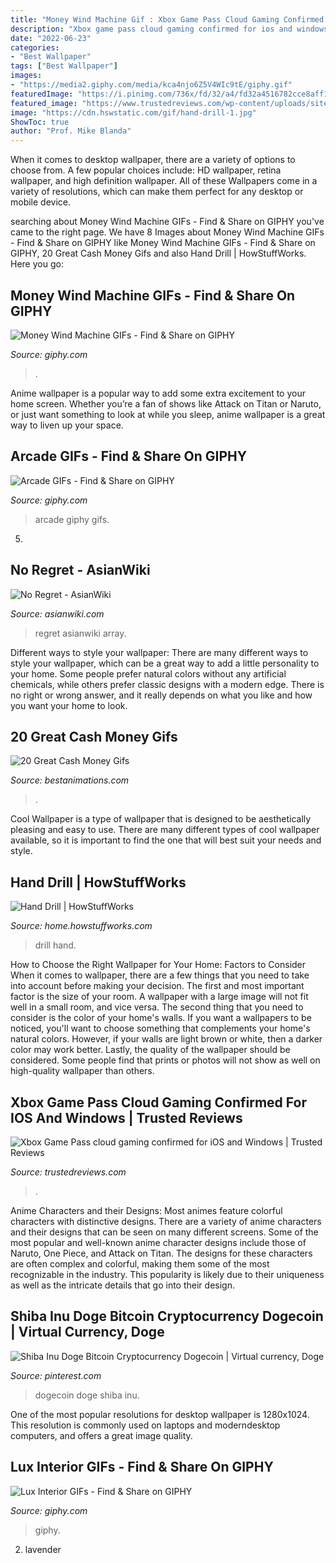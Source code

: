 ```yaml
---
title: "Money Wind Machine Gif : Xbox Game Pass Cloud Gaming Confirmed For Ios And Windows"
description: "Xbox game pass cloud gaming confirmed for ios and windows"
date: "2022-06-23"
categories:
- "Best Wallpaper"
tags: ["Best Wallpaper"]
images:
- "https://media2.giphy.com/media/kca4njo6Z5V4WIc9tE/giphy.gif"
featuredImage: "https://i.pinimg.com/736x/fd/32/a4/fd32a4516782cce8aff190bf40bdf53f.jpg"
featured_image: "https://www.trustedreviews.com/wp-content/uploads/sites/54/2020/04/LYvQnsyMojMLkmuwm7MSbP.jpg"
image: "https://cdn.hswstatic.com/gif/hand-drill-1.jpg"
ShowToc: true
author: "Prof. Mike Blanda"
---
```



When it comes to desktop wallpaper, there are a variety of options to choose from. A few popular choices include: HD wallpaper, retina wallpaper, and high definition wallpaper. All of these Wallpapers come in a variety of resolutions, which can make them perfect for any desktop or mobile device. 

	

		
searching about Money Wind Machine GIFs - Find &amp; Share on GIPHY you've came to the right page. We have 8 Images about Money Wind Machine GIFs - Find &amp; Share on GIPHY like Money Wind Machine GIFs - Find &amp; Share on GIPHY, 20 Great Cash Money Gifs and also Hand Drill | HowStuffWorks. Here you go:
		
    
## Money Wind Machine GIFs - Find &amp; Share On GIPHY

<img loading=lazy src="https://media.giphy.com/media/HmTLatwLWpTQk/giphy.gif" onerror="this.onerror=null;this.src='https://tse4.mm.bing.net/th?id=OIP.x4ApjSZjCl2pjngJZXCIwAHaE_&amp;pid=15.1';" alt="Money Wind Machine GIFs - Find &amp; Share on GIPHY">

_Source: giphy.com_

>. 

	

Anime wallpaper is a popular way to add some extra excitement to your home screen. Whether you’re a fan of shows like Attack on Titan or Naruto, or just want something to look at while you sleep, anime wallpaper is a great way to liven up your space.

    
## Arcade GIFs - Find &amp; Share On GIPHY

<img loading=lazy src="https://media.giphy.com/media/uchGqpI5drRdK/giphy.gif" onerror="this.onerror=null;this.src='https://tse2.mm.bing.net/th?id=OIP.PFY_oe23vL6oxfcGFP381QHaEL&amp;pid=15.1';" alt="Arcade GIFs - Find &amp; Share on GIPHY">

_Source: giphy.com_

>arcade giphy gifs. 

	

5.

    
## No Regret - AsianWiki

<img loading=lazy src="https://asianwiki.com/images/1/13/No_Regret-0001.jpg" onerror="this.onerror=null;this.src='https://tse3.mm.bing.net/th?id=OIP.rHaz_Eya5hHvc9zNagGxgAHaE6&amp;pid=15.1';" alt="No Regret - AsianWiki">

_Source: asianwiki.com_

>regret asianwiki array. 

	

Different ways to style your wallpaper:
There are many different ways to style your wallpaper, which can be a great way to add a little personality to your home. Some people prefer natural colors without any artificial chemicals, while others prefer classic designs with a modern edge. There is no right or wrong answer, and it really depends on what you like and how you want your home to look.

    
## 20 Great Cash Money Gifs

<img loading=lazy src="http://bestanimations.com/media/cash/421761748cash-money-animated-gif-15.gif" onerror="this.onerror=null;this.src='https://tse4.mm.bing.net/th?id=OIP.Zh7jwDGJiqz0Dhp4_JUorAHaDl&amp;pid=15.1';" alt="20 Great Cash Money Gifs">

_Source: bestanimations.com_

>. 

	

Cool Wallpaper is a type of wallpaper that is designed to be aesthetically pleasing and easy to use. There are many different types of cool wallpaper available, so it is important to find the one that will best suit your needs and style.

    
## Hand Drill | HowStuffWorks

<img loading=lazy src="https://cdn.hswstatic.com/gif/hand-drill-1.jpg" onerror="this.onerror=null;this.src='https://tse3.mm.bing.net/th?id=OIP.ka32kunbxPm-9nhDUq7_pAAAAA&amp;pid=15.1';" alt="Hand Drill | HowStuffWorks">

_Source: home.howstuffworks.com_

>drill hand. 

	

How to Choose the Right Wallpaper for Your Home: Factors to Consider
When it comes to wallpaper, there are a few things that you need to take into account before making your decision. The first and most important factor is the size of your room. A wallpaper with a large image will not fit well in a small room, and vice versa. 
The second thing that you need to consider is the color of your home's walls. If you want a wallpapers to be noticed, you'll want to choose something that complements your home's natural colors. However, if your walls are light brown or white, then a darker color may work better. 
Lastly, the quality of the wallpaper should be considered. Some people find that prints or photos will not show as well on high-quality wallpaper than others.

    
## Xbox Game Pass Cloud Gaming Confirmed For IOS And Windows | Trusted Reviews

<img loading=lazy src="https://www.trustedreviews.com/wp-content/uploads/sites/54/2020/04/LYvQnsyMojMLkmuwm7MSbP.jpg" onerror="this.onerror=null;this.src='https://tse3.mm.bing.net/th?id=OIP.n_yduAfQZiGF0h0IP9z8BAHaEK&amp;pid=15.1';" alt="Xbox Game Pass cloud gaming confirmed for iOS and Windows | Trusted Reviews">

_Source: trustedreviews.com_

>. 

	

Anime Characters and their Designs: Most animes feature colorful characters with distinctive designs.
There are a variety of anime characters and their designs that can be seen on many different screens. Some of the most popular and well-known anime character designs include those of Naruto, One Piece, and Attack on Titan. The designs for these characters are often complex and colorful, making them some of the most recognizable in the industry. This popularity is likely due to their uniqueness as well as the intricate details that go into their design.

    
## Shiba Inu Doge Bitcoin Cryptocurrency Dogecoin | Virtual Currency, Doge

<img loading=lazy src="https://i.pinimg.com/736x/fd/32/a4/fd32a4516782cce8aff190bf40bdf53f.jpg" onerror="this.onerror=null;this.src='https://tse1.mm.bing.net/th?id=OIP.CE_iMi0Lgt4524vyRBAmpgHaHa&amp;pid=15.1';" alt="Shiba Inu Doge Bitcoin Cryptocurrency Dogecoin | Virtual currency, Doge">

_Source: pinterest.com_

>dogecoin doge shiba inu. 

	

One of the most popular resolutions for desktop wallpaper is 1280x1024. This resolution is commonly used on laptops and moderndesktop computers, and offers a great image quality.

    
## Lux Interior GIFs - Find &amp; Share On GIPHY

<img loading=lazy src="https://media2.giphy.com/media/kca4njo6Z5V4WIc9tE/giphy.gif" onerror="this.onerror=null;this.src='https://tse3.mm.bing.net/th?id=OIP.Kmgvadx9Dr_IhDrw5lLCvQHaEK&amp;pid=15.1';" alt="Lux Interior GIFs - Find &amp; Share on GIPHY">

_Source: giphy.com_

>giphy. 

	

2. lavender 

